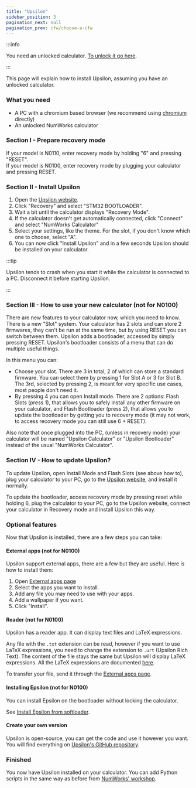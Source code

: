 ```yaml
---
title: "Upsilon"
sidebar_position: 3
pagination_next: null
pagination_prev: cfw/choose-a-cfw
---
```


:::info

You need an unlocked calculator. [To unlock it go here](/docs/intro).

:::

This page will explain how to install Upsilon, assuming you have an unlocked calculator.

### What you need

- A PC with a chromium based browser (we recommend using [chromium](https://www.chromium.org/chromium-projects/) directly)
- An unlocked NumWorks calculator

### Section I - Prepare recovery mode

If your model is N0110, enter recovery mode by holding "6" and pressing "RESET".<br/>
If your model is N0100, enter recovery mode by plugging your calculator and pressing RESET.

### Section II - Install Upsilon

1. Open the [Upsilon website](https://getupsilon.web.app/install).
2. Click "Recovery" and select "STM32 BOOTLOADER".
3. Wait a bit until the calculator displays "Recovery Mode".
4. If the calculator doesn't get automatically connected, click "Connect" and select "NumWorks Calculator"
5. Select your settings, like the theme. For the slot, if you don't know which one to choose, select "A".
6. You can now click "Install Upsilon" and in a few seconds Upsilon should be installed on your calculator.

:::tip

Upsilon tends to crash when you start it while the calculator is connected to a PC. Disconnect it before starting Upsilon.

:::

### Section III - How to use your new calculator (not for N0100)

There are new features to your calculator now, which you need to know.
There is a new "Slot" system. Your calculator has 2 slots and can store 2 firmwares, they can't be run at the same time, but by using RESET you can switch between them.
Upsilon adds a bootloader, accessed by simply pressing RESET. Upsilon's bootloader consists of a menu that can do multiple useful things.

In this menu you can:
- Choose your slot. There are 3 in total, 2 of which can store a standard firmware. You can select them by pressing 1 for Slot A or 3 for Slot B. The 3rd, selected by pressing 2, is meant for very specific use cases, most people don't need it.
- By pressing 4 you can open Install mode. There are 2 options: Flash Slots (press 1), that allows you to safely install any other firmware on your calculator, and Flash Bootloader (press 2), that allows you to update the bootloader by getting you to recovery mode (it may not work, to access recovery mode you can still use 6 + RESET).

Also note that once plugged into the PC, (unless in recovery mode) your calculator will be named "Upsilon Calculator" or "Upsilon Bootloader" instead of the usual "NumWorks Calculator".

### Section IV - How to update Upsilon?

To update Upsilon, open Install Mode and Flash Slots (see above how to), plug your calculator to your PC, go to the [Upsilon website](https://getupsilon.web.app/install), and install it normally.

To update the bootloader, access recovery mode by pressing reset while holding 6, plug the calculator to your PC, go to the Upsilon website, connect your calculator in Recovery mode and install Upsilon this way.

### Optional features

Now that Upsilon is installed, there are a few steps you can take:

#### External apps (not for N0100)

Upsilon support external apps, there are a few but they are useful. Here is how to install them:
1. Open [External apps page](https://upsilonnumworks.github.io/Upsilon-External/)
2. Select the apps you want to install.
3. Add any file you may need to use with your apps.
4. Add a wallpaper if you want.
5. Click "Install".

#### Reader (not for N0100)

Upsilon has a reader app. It can display text files and LaTeX expressions.

Any file with the `.txt` extension can be read, however if you want to use LaTeX expressions, you need to change the extension to `.urt` (Upsilon Rich Text). The content of the file stays the same but Upsilon will display LaTeX expressions.
All the LaTeX expressions are documented [here](https://getupsilon.web.app/doc/reader).

To transfer your file, send it through the [External apps page](https://upsilonnumworks.github.io/Upsilon-External/).

#### Installing Epsilon (not for N0100)

You can install Epsilon on the bootloader without locking the calculator.

See [Install Epsilon from softloader](/docs/cfw/install-epsilon-from-softloader).


#### Create your own version

Upsilon is open-source, you can get the code and use it however you want. You will find everything on [Upsilon's GitHub repository](https://github.com/UpsilonNumworks/Upsilon).

### Finished

You now have Upsilon installed on your calculator. You can add Python scripts in the same way as before from [NumWorks' workshop](https://my.numworks.com/python/).
